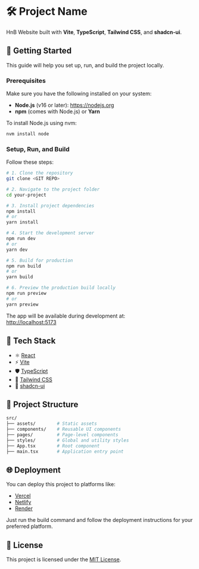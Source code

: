 # 🛠️ Project Name

HnB Website built with **Vite**, **TypeScript**, **Tailwind CSS**, and **shadcn-ui**.

## 🚀 Getting Started

This guide will help you set up, run, and build the project locally.

### Prerequisites

Make sure you have the following installed on your system:

- **Node.js** (v16 or later): https://nodejs.org  
- **npm** (comes with Node.js) or **Yarn**

To install Node.js using nvm:

```bash
nvm install node
```

### Setup, Run, and Build

Follow these steps:

```bash
# 1. Clone the repository
git clone <GIT REPO>

# 2. Navigate to the project folder
cd your-project

# 3. Install project dependencies
npm install
# or
yarn install

# 4. Start the development server
npm run dev
# or
yarn dev

# 5. Build for production
npm run build
# or
yarn build

# 6. Preview the production build locally
npm run preview
# or
yarn preview
```

The app will be available during development at:  
[http://localhost:5173](http://localhost:5173)

## 🧰 Tech Stack

- ⚛️ [React](https://reactjs.org/)
- ⚡ [Vite](https://vitejs.dev/)
- 🛡️ [TypeScript](https://www.typescriptlang.org/)
- 💨 [Tailwind CSS](https://tailwindcss.com/)
- 🎨 [shadcn-ui](https://ui.shadcn.com/)

## 📁 Project Structure

```bash
src/
├── assets/        # Static assets
├── components/    # Reusable UI components
├── pages/         # Page-level components
├── styles/        # Global and utility styles
├── App.tsx        # Root component
├── main.tsx       # Application entry point
```

## 🌐 Deployment

You can deploy this project to platforms like:

- [Vercel](https://vercel.com/)
- [Netlify](https://netlify.com/)
- [Render](https://render.com/)

Just run the build command and follow the deployment instructions for your preferred platform.

## 📝 License

This project is licensed under the [MIT License](LICENSE).
